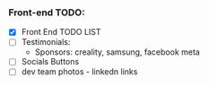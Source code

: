 ### Front-end TODO:
- [x] Front End TODO LIST
- [ ] Testimonials:
  - Sponsors: creality, samsung, facebook meta
- [ ] Socials Buttons
- [ ] dev team photos - linkedn links
